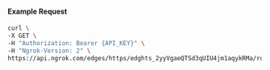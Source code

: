 <!-- Code generated for API Clients. DO NOT EDIT. -->

#### Example Request

```bash
curl \
-X GET \
-H "Authorization: Bearer {API_KEY}" \
-H "Ngrok-Version: 2" \
https://api.ngrok.com/edges/https/edghts_2yyVgaeQTSd3qUIU4jm1aqykRMa/routes/edghtsrt_2yyVgXQNuR67LVBIMU9XlCuURJb/user_agent_filter
```
